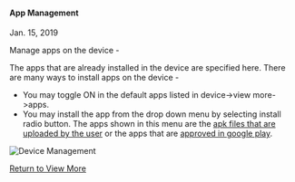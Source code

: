 #### App Management

Jan. 15, 2019

Manage apps on the device -

The apps that are already installed in the device are specified here. There are many ways to install apps on the device -

*   You may toggle ON in the default apps listed in device->view more->apps.
*   You may install the app from the drop down menu by selecting install radio button. The apps shown in this menu are the [apk files that are uploaded by the user](../../../app-management/index.html) or the apps that are [approved in google play](../../../device-template/how-approve-google-play-store-app/index.html).

![Device Management](https://documentation-media.s3.amazonaws.com/images/3_DM.width-800.png?AWSAccessKeyId=AKIAJHOTEM5S4GAN2SGA&Signature=MAwdtOoQ8lhYnMb%2BIjmrWLag2ZM%3D&Expires=1559913436)

[Return to View More](../index.html)